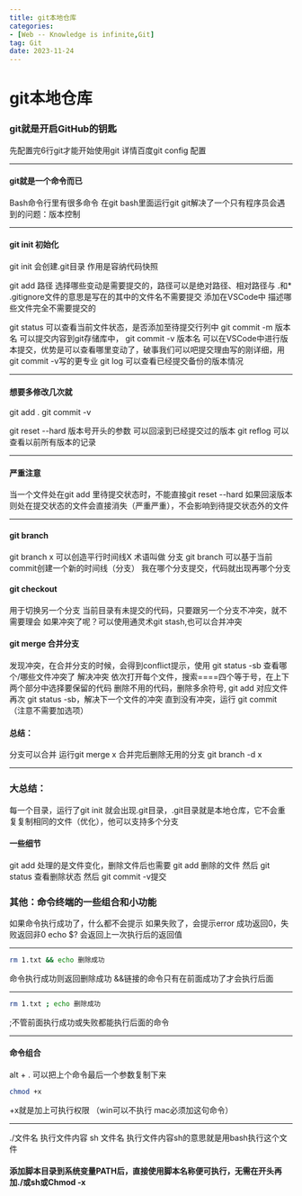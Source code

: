 ```yaml
---
title: git本地仓库
categories: 
- [Web -- Knowledge is infinite,Git]
tag: Git
date: 2023-11-24
---
```

# git本地仓库
### git就是开启GitHub的钥匙
先配置完6行git才能开始使用git
详情百度git config 配置

---

#### git就是一个命令而已
Bash命令行里有很多命令
在git bash里面运行git
git解决了一个只有程序员会遇到的问题：版本控制

---

#### git init 初始化
git init 会创建.git目录 作用是容纳代码快照

git add 路径 选择哪些变动是需要提交的，路径可以是绝对路径、相对路径与 .和*
.gitignore文件的意思是写在的其中的文件名不需要提交  添加在VSCode中
描述哪些文件完全不需要提交的

git status 可以查看当前文件状态，是否添加至待提交行列中
git commit -m 版本名 可以提交内容到git存储库中，
git commit -v 版本名 可以在VSCode中进行版本提交，优势是可以查看哪里变动了，破事我们可以吧提交理由写的刚详细，用git commit -v写的更专业
git log 可以查看已经提交备份的版本情况

---

#### 想要多修改几次就
git add .
git commit -v

git reset --hard 版本号开头的参数 可以回滚到已经提交过的版本
git reflog 可以查看以前所有版本的记录

---

#### 严重注意
当一个文件处在git add 里待提交状态时，不能直接git reset --hard 如果回滚版本则处在提交状态的文件会直接消失（严重严重），不会影响到待提交状态外的文件

---

#### git branch
git branch x 可以创造平行时间线X 术语叫做 分支
git branch 可以基于当前commit创建一个新的时间线（分支）
我在哪个分支提交，代码就出现再哪个分支
#### git checkout
 用于切换另一个分支
当前目录有未提交的代码，只要跟另一个分支不冲突，就不需要理会
如果冲突了呢？可以使用通灵术git stash,也可以合并冲突
#### git merge 合并分支
发现冲突，在合并分支的时候，会得到conflict提示，使用 git status -sb 查看哪个/哪些文件冲突了
解决冲突
依次打开每个文件，搜索====四个等于号，在上下两个部分中选择要保留的代码
删除不用的代码，删除多余符号,
git add 对应文件
再次 git status -sb，解决下一个文件的冲突
直到没有冲突，运行 git commit （注意不需要加选项）
#### 总结：
分支可以合并
运行git merge x
合并完后删除无用的分支 git branch -d x

---

### 大总结：
每一个目录，运行了git init 就会出现.git目录，.git目录就是本地仓库，它不会重复复制相同的文件（优化），他可以支持多个分支
#### 一些细节	
git add 处理的是文件变化，删除文件后也需要 git add 删除的文件 然后 git status 查看删除状态  然后 git commit -v提交
### 其他：命令终端的一些组合和小功能
如果命令执行成功了，什么都不会提示
如果失败了，会提示error
成功返回0，失败返回非0
echo $? 会返回上一次执行后的返回值

---

```bash
rm 1.txt && echo 删除成功 
```
命令执行成功则返回删除成功
&&链接的命令只有在前面成功了才会执行后面

---

```bash
rm 1.txt ; echo 删除成功 
```
;不管前面执行成功或失败都能执行后面的命令

---

#### 命令组合
alt + . 可以把上个命令最后一个参数复制下来
```bash
chmod +x 
```
 +x就是加上可执行权限 （win可以不执行 mac必须加这句命令）

---

./文件名 执行文件内容
sh 文件名 执行文件内容sh的意思就是用bash执行这个文件

#### 添加脚本目录到系统变量PATH后，直接使用脚本名称便可执行，无需在开头再加./或sh或Chmod -x

